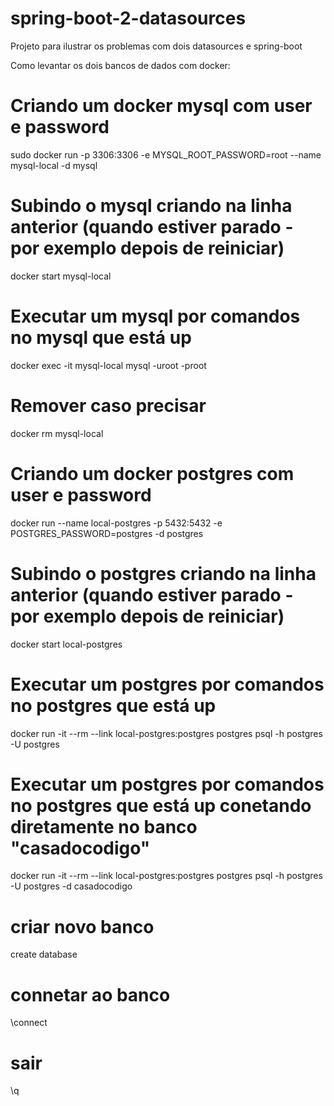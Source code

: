 # spring-boot-2-datasources
Projeto para ilustrar os problemas com dois datasources e spring-boot

Como levantar os dois bancos de dados com docker:

# Criando um docker mysql com user e password
sudo docker run -p 3306:3306 -e MYSQL_ROOT_PASSWORD=root --name mysql-local -d mysql
# Subindo o mysql criando na linha anterior (quando estiver parado - por exemplo depois de reiniciar)
docker start mysql-local
# Executar um mysql por comandos no mysql que está up
docker exec -it mysql-local mysql -uroot -proot
# Remover caso precisar
docker rm mysql-local

# Criando um docker postgres com user e password
docker run --name local-postgres -p 5432:5432 -e POSTGRES_PASSWORD=postgres -d postgres
# Subindo o postgres criando na linha anterior (quando estiver parado - por exemplo depois de reiniciar)
docker start local-postgres
# Executar um postgres por comandos no postgres que está up
docker run -it --rm --link local-postgres:postgres postgres psql -h postgres -U postgres
# Executar um postgres por comandos no postgres que está up conetando diretamente no banco "casadocodigo"
docker run -it --rm --link local-postgres:postgres postgres psql -h postgres -U postgres -d casadocodigo
# criar novo banco
create database <nome>
# connetar ao banco
\connect <nome>
# sair
\q
